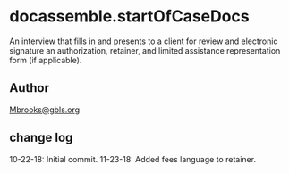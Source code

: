 # docassemble.startOfCaseDocs

An interview that fills in and presents to a client for review and electronic signature an authorization, retainer, and limited assistance representation form (if applicable).

## Author

Mbrooks@gbls.org

## change log

10-22-18: Initial commit.
11-23-18: Added fees language to retainer.

